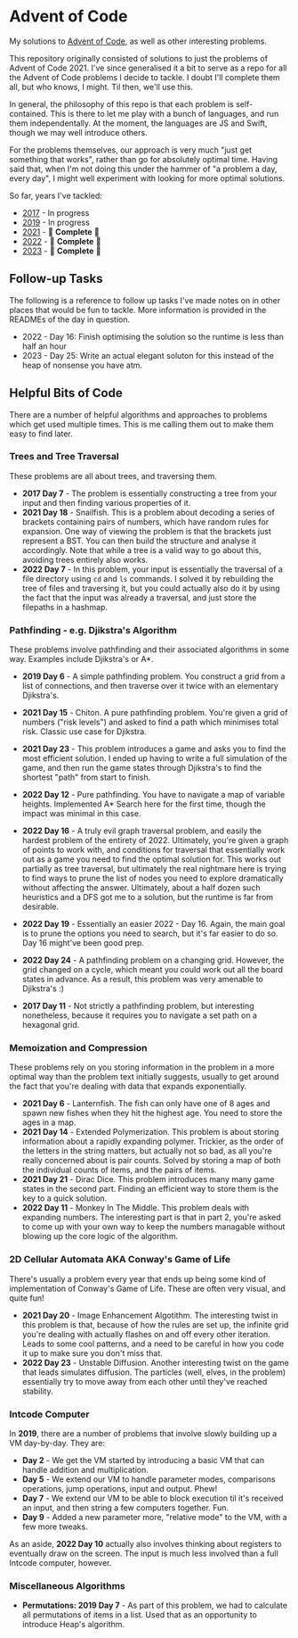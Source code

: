 # Advent of Code

My solutions to [Advent of Code](https://adventofcode.com/), as well as other interesting problems.

This repository originally consisted of solutions to just the problems of Advent of Code 2021. I've since generalised it a bit to serve as a repo for all the Advent of Code problems I decide to tackle. I doubt I'll complete them all, but who knows, I might. Til then, we'll use this.

In general, the philosophy of this repo is that each problem is self-contained. This is there to let me play with a bunch of languages, and run them independentally. At the moment, the languages are JS and Swift, though we may well introduce others.

For the problems themselves, our approach is very much "just get something that works", rather than go for absolutely optimal time. Having said that, when I'm not doing this under the hammer of "a problem a day, every day", I might well experiment with looking for more optimal solutions.

So far, years I've tackled:

- [2017](https://adventofcode.com/2017) - In progress
- [2019](https://adventofcode.com/2019) - In progress
- [2021](https://adventofcode.com/2021) - 🎄 **Complete** 🎄
- [2022](https://adventofcode.com/2022) - 🎄 **Complete** 🎄
- [2023](https://adventofcode.com/2023) - 🎄 **Complete** 🎄

## Follow-up Tasks

The following is a reference to follow up tasks I've made notes on in other places that would be fun to tackle. More information is provided in the READMEs of the day in question.

- 2022 - Day 16: Finish optimising the solution so the runtime is less than half an hour
- 2023 - Day 25: Write an actual elegant soluton for this instead of the heap of nonsense you have atm.

## Helpful Bits of Code

There are a number of helpful algorithms and approaches to problems which get used multiple times. This is me calling them out to make them easy to find later.

### Trees and Tree Traversal

These problems are all about trees, and traversing them.

- **2017 Day 7** - The problem is essentially constructing a tree from your input and then finding various properties of it.
- **2021 Day 18** - Snailfish. This is a problem about decoding a series of brackets containing pairs of numbers, which have random rules for expansion. One way of viewing the problem is that the brackets just represent a BST. You can then build the structure and analyse it accordingly. Note that while a tree is a valid way to go about this, avoiding trees entirely also works.
- **2022 Day 7** - In this problem, your input is essentially the traversal of a file directory using `cd` and `ls` commands. I solved it by rebuilding the tree of files and traversing it, but you could actually also do it by using the fact that the input was already a traversal, and just store the filepaths in a hashmap.

### Pathfinding - e.g. Djikstra's Algorithm

These problems involve pathfinding and their associated algorithms in some way. Examples include Djikstra's or A\*.

- **2019 Day 6** - A simple pathfinding problem. You construct a grid from a list of connections, and then traverse over it twice with an elementary Djikstra's.
- **2021 Day 15** - Chiton. A pure pathfinding problem. You're given a grid of numbers ("risk levels") and asked to find a path which minimises total risk. Classic use case for Djikstra.
- **2021 Day 23** - This problem introduces a game and asks you to find the most efficient solution. I ended up having to write a full simulation of the game, and then run the game states through Djikstra's to find the shortest "path" from start to finish.
- **2022 Day 12** - Pure pathfinding. You have to navigate a map of variable heights. Implemented A\* Search here for the first time, though the impact was minimal in this case.
- **2022 Day 16** - A truly evil graph traversal problem, and easily the hardest problem of the entirety of 2022. Ultimately, you're given a graph of points to work with, and conditions for traversal that essentially work out as a game you need to find the optimal solution for. This works out partially as tree traversal, but ultimately the real nightmare here is trying to find ways to prune the list of nodes you need to explore dramatically without affecting the answer. Ultimately, about a half dozen such heuristics and a DFS got me to a solution, but the runtime is far from desirable.
- **2022 Day 19** - Essentially an easier 2022 - Day 16. Again, the main goal is to prune the options you need to search, but it's far easier to do so. Day 16 might've been good prep.
- **2022 Day 24** - A pathfinding problem on a changing grid. However, the grid changed on a cycle, which meant you could work out all the board states in advance. As a result, this problem was very amenable to Djikstra's :)

- **2017 Day 11** - Not strictly a pathfinding problem, but interesting nonetheless, because it requires you to navigate a set path on a hexagonal grid.

### Memoization and Compression

These problems rely on you storing information in the problem in a more optimal way than the problem text initially suggests, usually to get around the fact that you're dealing with data that expands exponentially.

- **2021 Day 6** - Lanternfish. The fish can only have one of 8 ages and spawn new fishes when they hit the highest age. You need to store the ages in a map.
- **2021 Day 14** - Extended Polymerization. This problem is about storing information about a rapidly expanding polymer. Trickier, as the order of the letters in the string matters, but actually not so bad, as all you're really concerned about is pair counts. Solved by storing a map of both the individual counts of items, and the pairs of items.
- **2021 Day 21** - Dirac Dice. This problem introduces many many game states in the second part. Finding an efficient way to store them is the key to a quick solution.
- **2022 Day 11** - Monkey In The Middle. This problem deals with expanding numbers. The interesting part is that in part 2, you're asked to come up with your own way to keep the numbers managable without blowing up the core logic of the algorithm.

### 2D Cellular Automata AKA Conway's Game of Life

There's usually a problem every year that ends up being some kind of implementation of Conway's Game of Life. These are often very visual, and quite fun!

- **2021 Day 20** - Image Enhancement Algotithm. The interesting twist in this problem is that, because of how the rules are set up, the infinite grid you're dealing with actually flashes on and off every other iteration. Leads to some cool patterns, and a need to be careful in how you code it up to make sure you don't miss that.
- **2022 Day 23** - Unstable Diffusion. Another interesting twist on the game that leads simulates diffusion. The particles (well, elves, in the problem) essentially try to move away from each other until they've reached stability.

### Intcode Computer

In **2019**, there are a number of problems that involve slowly building up a VM day-by-day. They are:

- **Day 2** - We get the VM started by introducing a basic VM that can handle addition and multiplication.
- **Day 5** - We extend our VM to handle parameter modes, comparisons operations, jump operations, input and output. Phew!
- **Day 7** - We extend our VM to be able to block execution til it's received an input, and then string a few computers together. Fun.
- **Day 9** - Added a new parameter more, "relative mode" to the VM, with a few more tweaks.

As an aside, **2022 Day 10** actually also involves thinking about registers to eventually draw on the screen. The input is much less involved than a full Intcode computer, however.

### Miscellaneous Algorithms

- **Permutations: 2019 Day 7** - As part of this problem, we had to calculate all permutations of items in a list. Used that as an opportunity to introduce Heap's algorithm.
